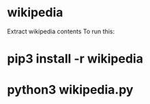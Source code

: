 # wikipedia
Extract wikipedia contents
 To run this:
# pip3 install -r wikipedia
# python3 wikipedia.py

